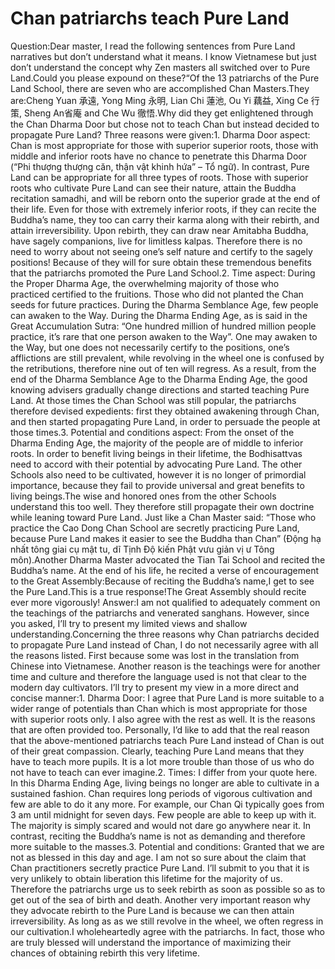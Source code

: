 # Chan patriarchs teach Pure Land

Question:Dear master, I read the following sentences from Pure Land narratives but don’t understand what it means. I know Vietnamese but just don’t understand the concept why Zen masters all switched over to Pure Land.Could you please expound on these?​“Of the 13 patriarchs of the Pure Land School, there are seven who are accomplished Chan Masters.      ​They are:Cheng Yuan 承遠, Yong Ming 永明, Lian Chi 蓮池, Ou Yi 藕益, Xing Ce 行策, Sheng An省庵 and Che Wu 徹悟.Why did they get enlightened through the Chan Dharma Door but chose not to teach Chan but instead decided to propagate Pure Land? Three reasons were given:1. Dharma Door aspect: Chan is most appropriate for those with superior superior roots, those with middle and inferior roots have no chance to penetrate this Dharma Door (“Phi thượng thượng căn, thận vật khinh hứa” – Tổ ngữ). In contrast, Pure Land can be appropriate for all three types of roots. Those with superior roots who cultivate Pure Land can see their nature, attain the Buddha recitation samadhi, and will be reborn onto the superior grade at the end of their life. Even for those with extremely inferior roots, if they can recite the Buddha’s name, they too can carry their karma along with their rebirth, and attain irreversibility. Upon rebirth, they can draw near Amitabha Buddha, have sagely companions, live for limitless kalpas. Therefore there is no need to worry about not seeing one’s self nature and certify to the sagely positions! Because of they will for sure obtain these tremendous benefits that the patriarchs promoted the Pure Land School.2. Time aspect: During the Proper Dharma Age, the overwhelming majority of those who practiced certified to the fruitions. Those who did not planted the Chan seeds for future practices. During the Dharma Semblance Age, few people can awaken to the Way. During the Dharma Ending Age, as is said in the Great Accumulation Sutra: “One hundred million of hundred million people practice, it’s rare that one person awaken to the Way”. One may awaken to the Way, but one does not necessarily certify to the positions, one’s afflictions are still prevalent, while revolving in the wheel one is confused by the retributions, therefore nine out of ten will regress. As a result, from the end of the Dharma Semblance Age to the Dharma Ending Age, the good knowing advisers gradually change directions and started teaching Pure Land. At those times the Chan School was still popular, the patriarchs therefore devised expedients: first they obtained awakening through Chan, and then started propagating Pure Land, in order to persuade the people at those times.3. Potential and conditions aspect: From the onset of the Dharma Ending Age, the majority of the people are of middle to inferior roots. In order to benefit living beings in their lifetime, the Bodhisattvas need to accord with their potential by advocating Pure Land. The other Schools also need to be cultivated, however it is no longer of primordial importance, because they fail to provide universal and great benefits to living beings.The wise and honored ones from the other Schools understand this too well. They therefore still propagate their own doctrine while leaning toward Pure Land. Just like a Chan Master said: “Those who practice the Cao Dong Chan School are secretly practicing Pure Land, because Pure Land makes it easier to see the Buddha than Chan” (Ðộng hạ nhất tông giai cụ mật tu, dĩ Tịnh Ðộ kiến Phật vưu giản vị ư Tông môn).Another Dharma Master advocated the Tian Tai School and recited the Buddha’s name. At the end of his life, he recited a verse of encouragement to the Great Assembly:​Because of reciting the Buddha’s name,I get to see the Pure Land.This is a true response!The Great Assembly should recite ever more vigorously!  Answer:I am not qualified to adequately comment on the teachings of the patriarchs and venerated sanghans. However, since you asked, I’ll try to present my limited views and shallow understanding.Concerning the three reasons why Chan patriarchs decided to propagate Pure Land instead of Chan, I do not necessarily agree with all the reasons listed. First because some was lost in the translation from Chinese into Vietnamese. Another reason is the teachings were for another time and culture and therefore the language used is not that clear to the modern day cultivators. I’ll try to present my view in a more direct and concise manner:1. Dharma Door: I agree that Pure Land is more suitable to a wider range of potentials than Chan which is most appropriate for those with superior roots only. I also agree with the rest as well. It is the reasons that are often provided too. Personally, I’d like to add that the real reason that the above-mentioned patriarchs teach Pure Land instead of Chan is out of their great compassion. Clearly, teaching Pure Land means that they have to teach more pupils. It is a lot more trouble than those of us who do not have to teach can ever imagine.2. Times: I differ from your quote here. In this Dharma Ending Age, living beings no longer are able to cultivate in a sustained fashion. Chan requires long periods of vigorous cultivation and few are able to do it any more. For example, our Chan Qi typically goes from 3 am until midnight for seven days. Few people are able to keep up with it. The majority is simply scared and would not dare go anywhere near it. In contrast, reciting the Buddha’s name is not as demanding and therefore more suitable to the masses.3. Potential and conditions: Granted that we are not as blessed in this day and age. I am not so sure about the claim that Chan practitioners secretly practice Pure Land. I’ll submit to you that it is very unlikely to obtain liberation this lifetime for the majority of us. Therefore the patriarchs urge us to seek rebirth as soon as possible so as to get out of the sea of birth and death. Another very important reason why they advocate rebirth to the Pure Land is because we can then attain irreversibility. As long as as we still revolve in the wheel, we often regress in our cultivation.​I wholeheartedly agree with the patriarchs. In fact, those who are truly blessed will understand the importance of maximizing their chances of obtaining rebirth this very lifetime.